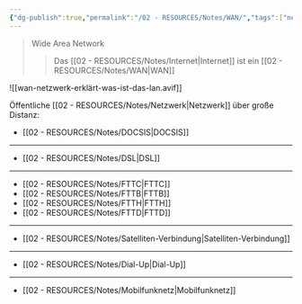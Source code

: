 ```yaml
---
{"dg-publish":true,"permalink":"/02 - RESOURCES/Notes/WAN/","tags":["netzwerk"],"noteIcon":"","updated":"2024-08-02T16:07:57.601+02:00"}
---
```


> Wide Area Network
>>Das [[02 - RESOURCES/Notes/Internet\|Internet]] ist ein [[02 - RESOURCES/Notes/WAN\|WAN]]

![[wan-netzwerk-erklärt-was-ist-das-lan.avif]]

Öffentliche [[02 - RESOURCES/Notes/Netzwerk\|Netzwerk]] über große Distanz:
- [[02 - RESOURCES/Notes/DOCSIS\|DOCSIS]]
___
- [[02 - RESOURCES/Notes/DSL\|DSL]]
___
- [[02 - RESOURCES/Notes/FTTC\|FTTC]]
- [[02 - RESOURCES/Notes/FTTB\|FTTB]]
- [[02 - RESOURCES/Notes/FTTH\|FTTH]]
- [[02 - RESOURCES/Notes/FTTD\|FTTD]]
___
- [[02 - RESOURCES/Notes/Satelliten-Verbindung\|Satelliten-Verbindung]]
___
- [[02 - RESOURCES/Notes/Dial-Up\|Dial-Up]]
___
- [[02 - RESOURCES/Notes/Mobilfunknetz\|Mobilfunknetz]]